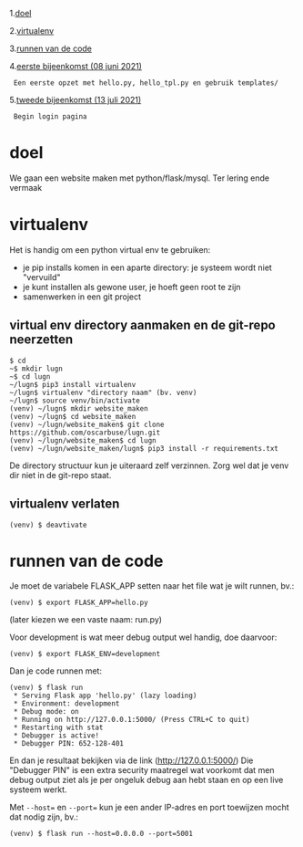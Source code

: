 1.[doel](https://github.com/oscarbuse/lugn#doel)

2.[virtualenv](https://github.com/oscarbuse/lugn#virtualenv)

3.[runnen van de code](https://github.com/oscarbuse/lugn#runnen-van-de-code)

4.[eerste bijeenkomst (08 juni 2021)](https://github.com/oscarbuse/lugn/blob/master/bijeenkomsten/website_maken_01.pdf)

     Een eerste opzet met hello.py, hello_tpl.py en gebruik templates/

5.[tweede bijeenkomst (13 juli 2021)]()

     Begin login pagina

# doel
We gaan een website maken met python/flask/mysql.
Ter lering ende vermaak

# virtualenv
Het is handig om een python virtual env te gebruiken:
- je pip installs komen in een aparte directory: je systeem wordt niet "vervuild"
- je kunt installen als gewone user, je hoeft geen root te zijn
- samenwerken in een git project

## virtual env directory aanmaken en de git-repo neerzetten
```
$ cd
~$ mkdir lugn
~$ cd lugn
~/lugn$ pip3 install virtualenv
~/lugn$ virtualenv "directory naam" (bv. venv)
~/lugn$ source venv/bin/activate
(venv) ~/lugn$ mkdir website_maken
(venv) ~/lugn$ cd website_maken
(venv) ~/lugn/website_maken$ git clone https://github.com/oscarbuse/lugn.git
(venv) ~/lugn/website_maken$ cd lugn
(venv) ~/lugn/website_maken/lugn$ pip3 install -r requirements.txt
```
De directory structuur kun je uiteraard zelf verzinnen. Zorg wel dat je venv dir niet in de git-repo staat.
## virtualenv verlaten
```
(venv) $ deavtivate
```

# runnen van de code
Je moet de variabele FLASK_APP setten naar het file wat je wilt runnen, bv.:
```
(venv) $ export FLASK_APP=hello.py
```
(later kiezen we een vaste naam: run.py)

Voor development is wat meer debug output wel handig, doe daarvoor:
```
(venv) $ export FLASK_ENV=development
```
Dan je code runnen met:
```
(venv) $ flask run
 * Serving Flask app 'hello.py' (lazy loading)
 * Environment: development
 * Debug mode: on
 * Running on http://127.0.0.1:5000/ (Press CTRL+C to quit)
 * Restarting with stat
 * Debugger is active!
 * Debugger PIN: 652-128-401
```
En dan je resultaat bekijken via de link (http://127.0.0.1:5000/)
Die "Debugger PIN" is een extra security maatregel wat voorkomt dat men debug output ziet als je per ongeluk debug aan hebt staan en op een live systeem werkt.

Met `--host=` en `--port=` kun je een ander IP-adres en port toewijzen mocht dat nodig zijn, bv.:
```
(venv) $ flask run --host=0.0.0.0 --port=5001
```
